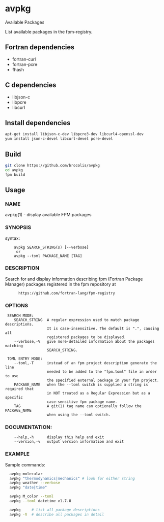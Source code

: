 # avpkg
Available Packages

List available packages in the fpm-registry.

## Fortran dependencies
- fortran-curl
- fortran-pcre
- fhash

## C dependencies
- libjson-c
- libpcre
- libcurl

## Install dependencies
```bash
apt-get install libjson-c-dev libpcre3-dev libcurl4-openssl-dev
yum install json-c-devel libcurl-devel pcre-devel
```

## Build
```bash
git clone https://github.com/brocolis/avpkg
cd avpkg
fpm build
```

## Usage

### NAME
   avpkg(1) - display available FPM packages
### SYNOPSIS
   syntax:
```text
    avpkg SEARCH_STRING(s) [--verbose]
     or
    avpkg --toml PACKAGE_NAME [TAG]
```
### DESCRIPTION
   Search for and display information describing fpm (Fortran Package Manager)
   packages registered in the fpm repository at
```text
      https://github.com/fortran-lang/fpm-registry
```
### OPTIONS
```text
 SEARCH MODE:
    SEARCH_STRING  A regular expression used to match package descriptions.
                   It is case-insensitive. The default is ".", causing all
                   registered packages to be displayed.
    --verbose,-V   give more-detailed information about the packages matching
                   SEARCH_STRING.

 TOML ENTRY MODE:
    --toml,-T      instead of an fpm project description generate the line
                   needed to be added to the "fpm.toml" file in order to use
                   the specified external package in your fpm project.
    PACKAGE_NAME   when the --toml switch is supplied a string is required that
                   in NOT treated as a Regular Expression but as a specific
                   case-sensitive fpm package name.
    TAG            A git(1) tag name can optionally follow the PACKAGE_NAME
                   when using the --toml switch.
```
### DOCUMENTATION:
```text
    --help,-h      display this help and exit
    --version,-v   output version information and exit
```
### EXAMPLE
 Sample commands:
```bash
  avpkg molecular
  avpkg "thermodynamics|mechanics" # look for either string
  avpkg weather --verbose
  avpkg "date|time"

  avpkg M_color --toml
  avpkg --toml datetime v1.7.0

  avpkg     # list all package descriptions
  avpkg -V  # describe all packages in detail
```
